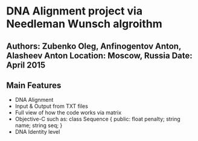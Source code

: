 DNA Alignment project via Needleman Wunsch algroithm
==============

**Authors**: Zubenko Oleg, Anfinogentov Anton, Alasheev Anton 
**Location**: Moscow, Russia
**Date**: April 2015
--------------

Main Features
--------------
- DNA Alignment
- Input & Output from TXT files
- Full view of how the code works via matrix
- Objective-C such as:
    class Sequence {
    public:
        float penalty;
        string name;
        string seq;
    }
- DNA Identity level